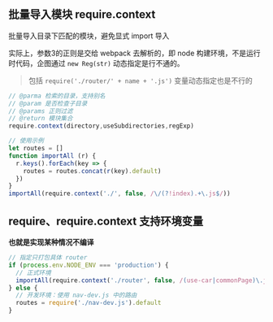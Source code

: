 
## 批量导入模块 require.context

批量导入目录下匹配的模块，避免显式 import 导入

实际上，参数3的正则是交给 webpack 去解析的，即 node 构建环境，不是运行时代码，企图通过 `new Reg(str)` 动态指定是行不通的。

> 包括 `require('./router/' + name + '.js')` 变量动态指定也是不行的

```js
// @parma 检索的目录，支持别名
// @param 是否检查子目录
// @params 正则过滤
// @return 模块集合
require.context(directory,useSubdirectories,regExp)
```

```js
// 使用示例
let routes = []
function importAll (r) {
  r.keys().forEach(key => {
    routes = routes.concat(r(key).default)
  })
}
importAll(require.context('./', false, /\/(?!index).+\.js$/))
```

## require、require.context 支持环境变量

**也就是实现某种情况不编译**

```js
// 指定只打包具体 router
if (process.env.NODE_ENV === 'production') {
  // 正式环境
  importAll(require.context('./router', false, /(use-car|commonPage)\.js$/))
} else {
  // 开发环境：使用 nav-dev.js 中的路由
  routes = require('./nav-dev.js').default
}
```
